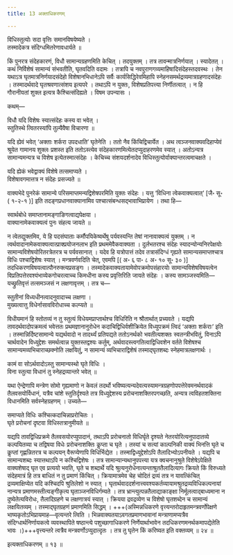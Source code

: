 ```yaml
---
title: 13 अक्ताधिकरणम्

---
```


विधिस्तुत्योः सदा वृत्तिः समानविषयेष्यते ।  
तस्मादेकत्र संदिग्धमितरेणावधार्यते ॥  


किं पुनरत्र संदेहकारणं, विधौ सामान्यग्रहणमिति केचित् । तदयुक्तम् । तत्र तावन्मात्रनिर्णयात् । स्यादेतत् । कथं निर्विशेषं सामान्यं संभवतीति, घृतवदिति वदामः । तत्रापि च नवपुराणगव्यमाहिषादिसंदेहस्तदवस्थः । तेन यथाऽत्र घृतमात्रनिर्णयादसंदेहो विशेषानभिधानेऽपि सर्वैः कार्यसिद्धिरेवमिहापि स्नेहनसमर्थद्रव्यमात्रग्रहणादसंदेहः । तस्मादर्थवादे घृतश्रवणात्संशय इत्यपरे । तथाऽपि न युक्तः, विशेषप्रतिपत्त्या निर्णीतत्वात् । न हि गौरानीयतां शुक्ल इत्यत्र कैश्चित्संदिह्यते । विषम उपन्यासः ।

कथम्—

विधौ यदि विशेषः स्यात्संदेहः कस्य वा भवेत् ।  
स्तुतिस्थे त्वितरस्यांपि तुल्यैवैषा विचारणा ॥  


यदि ह्येवं भवेत् ‘अक्ताः शर्करा उपदधाति’ घृतेनेति । ततो नैव किंचिद्विचार्येत । अथ त्वञ्जनवाक्यवदिहाप्येवं श्रूयेत गामानय शुक्लः प्रशस्त इति ततोऽस्त्येव संदेहकारणमित्येतदप्युदाहरणमेव स्यात् । अतोऽन्यत्र सामान्यमन्यत्र च विशेष इत्येतस्मात्संदेहः । केचिच्च संशयदर्शनादेव विधिस्तुत्योर्वाक्यान्तरत्वमाचक्षते ।

यदि ह्येकं भवेद्वाक्यं विशेषे तत्समाप्यते ।  
विशेषावगमात्तत्र न संदेहः प्रसज्यते ॥  


वाक्यभेदे पुनरेकं सामान्ये परिसमाप्तमन्यद्विशेषपरमिति युक्तः संदेहः । यत्तु ‘विधिना त्वेकवाक्यत्वात्’ \[जै॰ सू॰ ( १-२-१ )\]  इति तदङ्गप्रधानवाक्यानामिव पश्चात्संबन्धसद्भावाभिप्रायेण । तथा हि—

स्वार्थबोधे समाप्तानामङ्गाङिगत्वाद्यपेक्षया ।  
वाक्यानामेकवाक्यत्वं पुनः संहत्य जायते ॥  


न त्वेतद्युक्तमिव, ये हि पदसंघाताः कर्मौपयिकेष्वर्थेषु पर्यवस्यन्ति तेषां नानावाक्यत्वं युक्तम् । न त्वर्थवादानामेकवाक्यत्वात्प्राक्प्रयोजनलाभ इति प्रथममेवैकवाक्यता । दुर्लभतरश्च संदेहः स्यादन्योन्यनिरपेक्षयोः सामान्यविशेषयोरितरत्रेतरत्र च पर्यवसानात् । यदेव हि यत्रोपात्तं तदेव तत्रासंदिग्धं गृह्यते सामान्यसमाप्तश्चात्र विधिः पश्चाद्विशेषः स्यात् । मन्त्रवर्णवदिति चेत्, एवमपि  \[( अ॰ ६ पा॰ ८ अ॰ १० सू॰ ३० )\] तदधिकरणविषयत्वात्पौनरुक्त्यप्रसङ्गः । तस्मादेकवाक्यतायामेवोपक्रमोपसंहारयोः सामान्यविशेषविषयत्वेन विप्रतिपत्तेरवश्यंभाव्येकगोचरत्वाच्च किमधीना कस्य प्रवृत्तिरिति जायते संदेहः । कस्य सामञ्जस्यमिति—यच्छ्रुतिवृत्तं तत्समञ्जसं न लक्षणावृत्तम् । तत्र च—

स्तुतीनां विध्यधीनत्वादनुवादाच्च लक्षणा ।  
मुख्यत्वात्तु विधेर्नासावविरोधाच्च कल्प्यते ॥  


विधीयमानं हि स्तोतव्यं न तु स्तुत्यं विधेयमप्राप्तार्थश्च विधिरिति न श्रौतार्थात् प्रच्यवते । यद्यपि तावदर्थवादोपक्रमत्वं भवेत्ततः प्रथमज्ञानानुरोधेन कदाचिद्विधिर्वशीक्रियेत विध्युपक्रमं त्विदं ‘अक्ताः शर्कराः’ इति । तस्मान्निर्दिष्टसामान्ये यद्यर्थवादो न तादर्थ्यं प्रतिपद्यते ततोऽनर्थको भवतीत्यशक्तः स्वतन्त्रीभवितुं, विनाऽपि चार्थवादेन विध्युद्देशः समर्थत्वान्न युक्तस्तद्वश्यः कर्तुम्, अर्थवादस्त्वगतित्वाद्विधिवशेन वर्तते विशेषश्च सामान्यमव्यभिचाराच्छक्नोति लक्षयितुं, न सामान्यं व्यभिचाराद्विशेषं तस्माद्घृतशब्दः स्नेहमात्रलक्षणार्थः ।

कामं वा सोऽर्थवादोऽस्तु सामान्यस्थो घृते विधिः ।  
विना स्तुत्या विधानं तु स्नेहद्रव्यान्तरे भवेत् ॥  


यथा ऐन्द्रेणापि मन्त्रेण सोमो गृह्यमाणो न केवलं तदर्थो भविष्यत्यन्यदेवत्यस्यामन्त्रग्रहणोपपत्तेरेवमनर्थवादकं तैलवसयोर्विधानं, यत्रैव चांशे स्तुतिर्दृश्यते तत्र विध्युद्देशस्य प्ररोचनाशक्तिरपगच्छति, अन्यत्र त्वविहतशक्तिना विधानमिति सर्वस्नेहग्रहणम् । उच्यते—

समाप्यते विधिः कश्चित्कदाचिन्नाप्ररोचितः ।  
घृते प्ररोचनां दृष्टवा विधिस्तत्रानुमीयते ॥  


यद्यपि तावद्विधिप्रक्रमे तैलवसयोरप्युपादानं, तथाऽपि प्ररोचनातो विधिर्घृते दृश्यते नेतरयोरित्यनुपादातव्ये कल्पयितव्या च तद्विषया विधेः प्ररोचनाशक्तिः कॢप्ता च घृते । तस्यां च सत्यां काल्पनिकी वाक्यं भिनत्ति घृते च कॢप्तां गृह्णन्नितरत्र च कल्पयन् वैरूप्येणापि विधिर्भिद्येत । तस्माद्विध्युद्देशोऽपि तैलादिभ्योऽपनीयते । यद्यपि च सामान्यशब्दः स्यात्तथाऽपि न कश्चिद्विशेषः । तत्र सामान्यान्यथानुपपत्त्या यत्र क्वचनानुश्रुते विशेषेऽपेक्षिते वाक्यशेषाद् घृत एव प्रत्ययो भवति, घृते च शब्दार्थे यदि श्रुत्यनुरोधेनात्यन्ताश्रुततैलादित्यागः क्रियते किं विरुध्यते संदेहमात्रं हि तत्र बाधितं न तु प्रमाणं किंचित् । क्रियामात्रमेव चेह चोदितं द्रव्यं तत्र न यावत्किंचित् द्रव्यमाक्षिप्येत यदि कश्चिदपि श्रुतिलेशो न स्यात् । घृतार्थवाददर्शनात्त्ववश्यकर्तव्यायामश्रुतद्रव्यविधिकल्पनायां नान्यत्र प्रमाणमस्तीत्यङ्गीकृत्य घृताञ्जनविधिर्गम्यते । तत्र भ्रान्त्युत्पन्नतैलाद्याकाङ्क्षा निर्मूलत्वाद्बाध्यमाना न दुष्येतेत्यविरोधः, तैलादिग्रहणे च लक्षणात्रयं स्यात् । क्रियया द्रवद्रव्येण च विशेषो घृतशब्देन च सामान्यं लक्षयितव्यम् । तस्माद्घृतग्रहणं प्रमाणमिति सिद्धम् । +++(अस्मिन्नधिकरणे वृत्त्यन्तरोदाहृतमन्त्रवर्णोपेक्षणे भाष्यकृतोऽभिप्रायमाह—वृत्यन्तरे त्विति । भिन्नवाक्यतयाऽवगतप्रमाणभावानां मन्त्राणामप्यत्रैव संदिग्धार्थनिर्णायकत्वे व्यवस्थापिते षष्ठान्त्ये पशुच्छागाधिकरणे निर्णेयार्थाभावेन तदधिकरणमनर्थकमापद्येतेति भावः ।)+++वृत्त्यन्तरे त्वत्रैव मन्त्रवर्णोऽप्युदात्दृतः । तत्र तु घृतेन किं करिष्यत इति वक्तव्यम् ॥ २४ ॥

इत्यक्ताधिकरणम् ॥ १३ ॥
